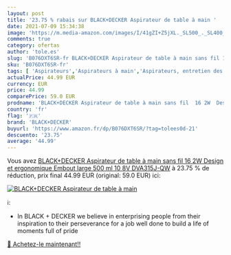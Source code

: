 ```yaml
---
layout: post
title: '23.75 % rabais sur BLACK+DECKER Aspirateur de table à main '
date: 2021-07-09 15:34:38
image: 'https://m.media-amazon.com/images/I/41gZI+Z5jXL._SL500_._SL400_.jpg'
comments: true
category: ofertas
author: 'tole.es'
slug: 'B076DXT6SR-fr BLACK+DECKER Aspirateur de table à main sans fil 16 2W...'
sku: 'B076DXT6SR-fr'
tags: [ 'Aspirateurs','Aspirateurs à main','Aspirateurs, entretien des sols et nettoyeurs de vitres','Camping et randonnée','Couteaux et outils de randonnée','Cuisine et Maison','Outils multifonction randonnée','Sports et Loisirs','Vêtements et équipement de loisirs de plein air','black+decker', ]
actualPrice: 44.99 EUR
currency: EUR
price: 44.99
comparePrice: 59.0 EUR
prodname: 'BLACK+DECKER Aspirateur de table à main sans fil  16 2W  Design et ergonomique  Embout large  500 ml  10 8V  DVA315J-QW'
country: 'fr'
flag: '🇫🇷'
brand: 'BLACK+DECKER'
buyurl: 'https://www.amazon.fr/dp/B076DXT6SR/?tag=tolees0d-21'
descuento: '23.75'
average: '44.99'
---
```


Vous avez [BLACK+DECKER Aspirateur de table à main sans fil  16 2W  Design et ergonomique  Embout large  500 ml  10 8V  DVA315J-QW](https://www.amazon.fr/dp/B076DXT6SR/?tag=tolees0d-21)  à  23.75 % de réduction, prix final  44.99 EUR (original: 59.0 EUR) ici:

[![BLACK+DECKER Aspirateur de table à main ](https://m.media-amazon.com/images/I/41gZI+Z5jXL._SL500_._SL400_.jpg)](https://www.amazon.fr/dp/B076DXT6SR/?tag=tolees0d-21)

ℹ️:

- In BLACK + DECKER we believe in enterprising people from their inspiration to their perseverance for a job well done to build a life of moments full of pride

[🛒 Achetez-le maintenant!!](https://www.amazon.fr/dp/B076DXT6SR/?tag=tolees0d-21)
